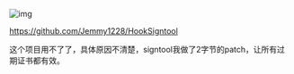 ![img](./doc/demo.gif)

















https://github.com/Jemmy1228/HookSigntool

这个项目用不了了，具体原因不清楚，signtool我做了2字节的patch，让所有过期证书都有效。
